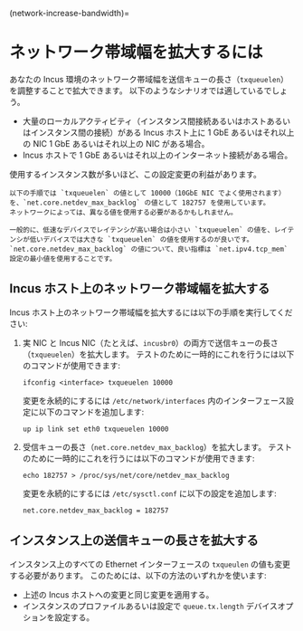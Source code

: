 (network-increase-bandwidth)=
# ネットワーク帯域幅を拡大するには

あなたの Incus 環境のネットワーク帯域幅を送信キューの長さ（`txqueuelen`）を調整することで拡大できます。
以下のようなシナリオでは適しているでしょう。

- 大量のローカルアクティビティ（インスタンス間接続あるいはホストあるいはインスタンス間の接続）がある Incus ホスト上に 1 GbE あるいはそれ以上の NIC 1 GbE あるいはそれ以上の NIC がある場合。
- Incus ホストで 1 GbE あるいはそれ以上のインターネット接続がある場合。

使用するインスタンス数が多いほど、この設定変更の利益があります。

```{note}
以下の手順では `txqueuelen` の値として 10000（10GbE NIC でよく使用されます）を、`net.core.netdev_max_backlog` の値として 182757 を使用しています。
ネットワークによっては、異なる値を使用する必要があるかもしれません。

一般的に、低速なデバイスでレイテンシが高い場合は小さい `txqueuelen` の値を、レイテンシが低いデバイスでは大きな `txqueuelen` の値を使用するのが良いです。
`net.core.netdev_max_backlog` の値について、良い指標は `net.ipv4.tcp_mem` 設定の最小値を使用することです。
```

## Incus ホスト上のネットワーク帯域幅を拡大する

Incus ホスト上のネットワーク帯域幅を拡大するには以下の手順を実行してください:

1. 実 NIC と Incus NIC（たとえば、`incusbr0`）の両方で送信キューの長さ（`txqueuelen`）を拡大します。
   テストのために一時的にこれを行うには以下のコマンドが使用できます:

       ifconfig <interface> txqueuelen 10000

   変更を永続的にするには `/etc/network/interfaces` 内のインターフェース設定に以下のコマンドを追加します:

       up ip link set eth0 txqueuelen 10000

1. 受信キューの長さ（`net.core.netdev_max_backlog`）を拡大します。
   テストのために一時的にこれを行うには以下のコマンドが使用できます:

       echo 182757 > /proc/sys/net/core/netdev_max_backlog

   変更を永続的にするには `/etc/sysctl.conf` に以下の設定を追加します:

       net.core.netdev_max_backlog = 182757

## インスタンス上の送信キューの長さを拡大する

インスタンス上のすべての Ethernet インターフェースの `txqueulen` の値も変更する必要があります。
このためには、以下の方法のいずれかを使います:

- 上述の Incus ホストへの変更と同じ変更を適用する。
- インスタンスのプロファイルあるいは設定で `queue.tx.length` デバイスオプションを設定する。

